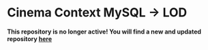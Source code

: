 # Cinema Context MySQL -> LOD

__This repository is no longer active! You will find a new and updated repository [here](https://gitlab.com/uvacreate/cinema-context/cinema-context-rdf)__




